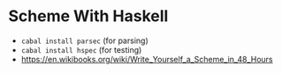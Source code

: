 # Scheme With Haskell 
- `cabal install parsec` (for parsing)
- `cabal install hspec` (for testing)
- https://en.wikibooks.org/wiki/Write_Yourself_a_Scheme_in_48_Hours
